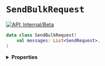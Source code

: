# `SendBulkRequest`


[![API: Internal/Beta](https://img.shields.io/static/v1?label=API&message=Internal/Beta&color=red&style=flat-square)](/docs/developer-guide/core/api-conventions.md)



```kotlin
data class SendBulkRequest(
    val messages: List<SendRequest>,
)
```

<details>
<summary>
<b>Properties</b>
</summary>

<details>
<summary>
<code>messages</code>: <code><code><a href='https://kotlinlang.org/api/latest/jvm/stdlib/kotlin.collections/-list/'>List</a>&lt;<a href='#sendrequest'>SendRequest</a>&gt;</code></code>
</summary>





</details>



</details>

